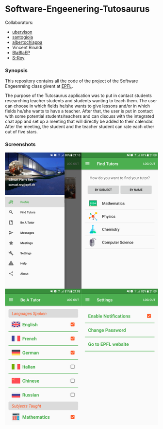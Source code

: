 # Software-Engeenering-Tutosaurus

Collaborators:
 * [ubervison](https://github.com/ubervison)
 * [santogioia](https://github.com/santogioia)
 * [albertochiappa](https://github.com/albertochiappa)
 * Vincent Rinaldi
 * [BlaBlaEP](https://github.com/BlaBlaEP)
 * [S-Rey](https://github.com/S-Rey)
 

### Synopsis
This repository contains all the code of the project of the Software Engeenreing class givent at [EPFL](http://www.epfl.ch).

The purpose of the Tutosaurus application was to put in contact students researching teacher students
and students wanting to teach them.
The user can choose in which fields he/she wants to give lessons and/or in which fields he/she 
wants to have a teacher.
After that, the user is put in contact with some potential students/teachers and can discuss with the 
integrated chat app and set up a meeting that will directly be added to their calendar.
After the meeting, the student and the teacher student can rate each other out of five stars.

### Screenshots
![All the sections](screenshots/0.png)
